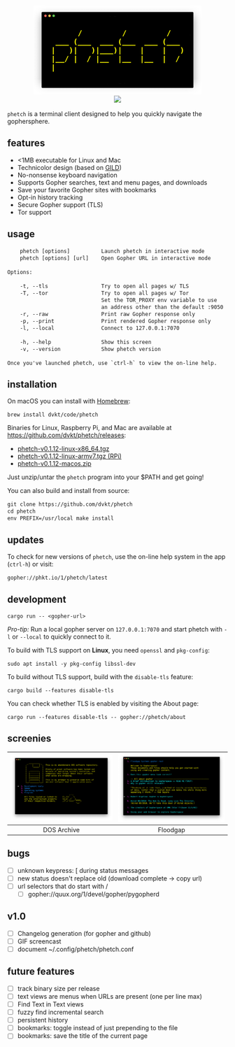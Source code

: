 <!--
      /         /         /
 ___ (___  ___ (___  ___ (___
|   )|   )|___)|    |    |   )
|__/ |  / |__  |__  |__  |  /
|
--> <p align="center"> <img src="./img/logo.png"> <br>
<a href="https://git.io/JveQo">
<img src="https://img.shields.io/github/v/release/dvkt/phetch?include_prereleases">
</a>
</p>

`phetch` is a terminal client designed to help you quickly navigate
the gophersphere.

## features

- <1MB executable for Linux and Mac
- Technicolor design (based on [GILD](https://github.com/dvkt/gild))
- No-nonsense keyboard navigation
- Supports Gopher searches, text and menu pages, and downloads
- Save your favorite Gopher sites with bookmarks
- Opt-in history tracking
- Secure Gopher support (TLS)
- Tor support

## usage

        phetch [options]          Launch phetch in interactive mode
        phetch [options] [url]    Open Gopher URL in interactive mode

    Options:

        -t, --tls                 Try to open all pages w/ TLS
        -T, --tor                 Try to open all pages w/ Tor
                                  Set the TOR_PROXY env variable to use
                                  an address other than the default :9050
        -r, --raw                 Print raw Gopher response only
        -p, --print               Print rendered Gopher response only
        -l, --local               Connect to 127.0.0.1:7070

        -h, --help                Show this screen
        -v, --version             Show phetch version

    Once you've launched phetch, use `ctrl-h` to view the on-line help.

## installation

On macOS you can install with [Homebrew](https://brew.sh/):

    brew install dvkt/code/phetch

Binaries for Linux, Raspberry Pi, and Mac are available at
https://github.com/dvkt/phetch/releases:

- [phetch-v0.1.12-linux-x86_64.tgz][0]
- [phetch-v0.1.12-linux-armv7.tgz (RPi)][1]
- [phetch-v0.1.12-macos.zip][2]

Just unzip/untar the `phetch` program into your $PATH and get going!

You can also build and install from source:

    git clone https://github.com/dvkt/phetch
    cd phetch
    env PREFIX=/usr/local make install

## updates

To check for new versions of `phetch`, use the on-line help system in
the app (`ctrl-h`) or visit:

    gopher://phkt.io/1/phetch/latest

## development

    cargo run -- <gopher-url>

*Pro-tip:* Run a local gopher server on `127.0.0.1:7070` and start
phetch with `-l` or `--local` to quickly connect to it.

To build with TLS support on **Linux**, you need `openssl` and
`pkg-config`:

    sudo apt install -y pkg-config libssl-dev

To build without TLS support, build with the `disable-tls` feature:

    cargo build --features disable-tls

You can check whether TLS is enabled by visiting the About page:

    cargo run --features disable-tls -- gopher://phetch/about

## screenies

|![DOS Archive](./img/dos.png)|![Floodgap](./img/menu-view.png)|
|:-:|:-:|
| DOS Archive | Floodgap |

## bugs

- [ ] unknown keypress: [ during status messages
- [ ] new status doesn't replace old (download complete -> copy url)
- [ ] url selectors that do start with /
    - [ ] gopher://quux.org/1/devel/gopher/pygopherd

## v1.0

- [ ] Changelog generation (for gopher and github)
- [ ] GIF screencast
- [ ] document ~/.config/phetch/phetch.conf

## future features

- [ ] track binary size per release
- [ ] text views are menus when URLs are present (one per line max)
- [ ] Find Text in Text views
- [ ] fuzzy find incremental search
- [ ] persistent history
- [ ] bookmarks: toggle instead of just prepending to the file
- [ ] bookmarks: save the title of the current page

[0]: https://github.com/dvkt/phetch/releases/download/v0.1.12/phetch-v0.1.12-linux-x86_64.tgz
[1]: https://github.com/dvkt/phetch/releases/download/v0.1.12/phetch-v0.1.12-linux-armv7.tgz
[2]: https://github.com/dvkt/phetch/releases/download/v0.1.12/phetch-v0.1.12-macos.zip
